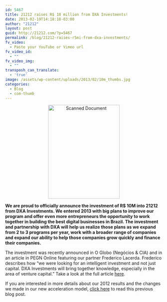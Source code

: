 ```yaml
---
id: 5467
title: 21212 raises R$ 10 million from DXA Investments!
date: 2013-02-19T14:18:18-03:00
author: "21212"
layout: post
guid: http://21212.com/?p=5467
permalink: /blog/21212-raises-r5mi-from-dxa-investments/
fv_video:
  - Paste your YouTube or Vimeo url
fv_video_id:
  - ""
fv_video_img:
  - ""
transposh_can_translate:
  - 'true'
image: /assets/wp-content/uploads/2013/02/10m_thumbs.jpg
categories:
  - Blog
  - com-thumb
---
```

<p style="text-align: center;">
  <a href="http://21212.com/assets/wp-content/uploads/2013/02/21212NegociosCia.jpg"><img class="size-medium wp-image-5468 aligncenter" alt="Scanned Document" src="{{ site.url }}/assets/wp-content/uploads/2013/02/21212NegociosCia-229x300.jpg" width="229" height="300" srcset="{{ site.url }}/assets/wp-content/uploads/2013/02/21212NegociosCia-229x300.jpg 229w, {{ site.url }}/assets/wp-content/uploads/2013/02/21212NegociosCia-784x1024.jpg 784w, {{ site.url }}/assets/wp-content/uploads/2013/02/21212NegociosCia.jpg 1298w" sizes="(max-width: 229px) 100vw, 229px" /></a>
</p>

<b id="internal-source-marker_0.16490997420623899">We are proud to officially announce the investment of R$ 10M into 21212 from DXA Investments. We entered 2013 with big plans to improve our program and offer even more entrepreneurs the opportunity to work together in building the best digital businesses in Brazil. The investment and partnership with DXA will help us realize those plans as we expand from 2 to 3 programs per year, work with a broader range of companies and expand our ability to help those companies grow quickly and finance their companies.</b>

The investment was recently announced in O Globo (Negócios & CIA) and in an article in PEGN Online featuring our partner Frederico Lacerda. Frederico describes how “we were looking for an intelligent investment and not just capital. DXA Investments will bring together knowledge, especially in the area of venture capital.” Take a look at the full article [here](http://revistapegn.globo.com/Revista/Common/0,,EMI330568-17180,00.html).

If you are interested in more details about our 2012 results and the changes we made in our new acceleration model, [click here](http://21212.com/blog/21212-renew-its-model-to-do-more-faster-in-2013/) to read this previous blog post.